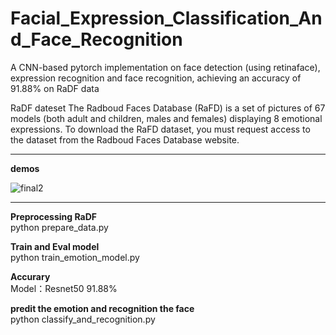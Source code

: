 # Facial_Expression_Classification_And_Face_Recognition
A CNN-based pytorch implementation on face detection (using retinaface), expression recognition and face recognition, achieving an accuracy of 91.88% on RaDF data

RaDF dateset
The Radboud Faces Database (RaFD) is a set of pictures of 67 models (both adult and children, males and females) displaying 8 emotional expressions.
To download the RaFD dataset, you must request access to the dataset from the Radboud Faces Database website.
****
**demos**  

![final2](https://user-images.githubusercontent.com/43111766/127261061-386c32b9-4cee-4a7c-92c9-00e4cc41f18b.JPG)

****
**Preprocessing RaDF**  
python prepare_data.py

**Train and Eval model**  
python train_emotion_model.py

**Accurary**  
Model：Resnet50 91.88%

**predit the emotion and recognition the face**  
python classify_and_recognition.py



